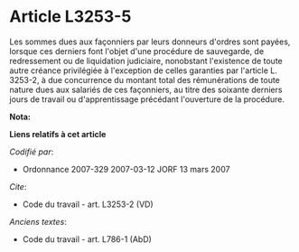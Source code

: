 # Article L3253-5

Les sommes dues aux façonniers par leurs donneurs d'ordres sont payées, lorsque ces derniers font l'objet d'une procédure de
sauvegarde, de redressement ou de liquidation judiciaire, nonobstant l'existence de toute autre créance privilégiée à
l'exception de celles garanties par l'article L. 3253-2, à due concurrence du montant total des rémunérations de toute nature
dues aux salariés de ces façonniers, au titre des soixante derniers jours de travail ou d'apprentissage précédant l'ouverture
de la procédure.

**Nota:**



**Liens relatifs à cet article**

_Codifié par_:

  - Ordonnance 2007-329 2007-03-12 JORF 13 mars 2007

_Cite_:

  - Code du travail - art. L3253-2 (VD)

_Anciens textes_:

  - Code du travail - art. L786-1 (AbD)
